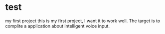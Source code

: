 # test
my first project
this is my first project, I want it to work well. 
The target is to complite a application about  intelligent voice input.
